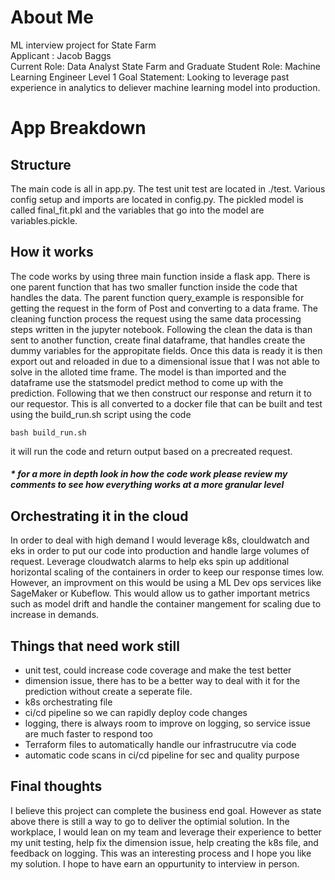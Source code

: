 
# About Me
ML interview project for State Farm  
Applicant : Jacob Baggs  
Current Role: Data Analyst State Farm and Graduate Student
Role: Machine Learning Engineer Level 1
Goal Statement: Looking to leverage past experience in analytics to deliever machine learning model into production.


# App Breakdown 

## Structure
The main code is all in app.py. The test unit test are located in ./test. Various config setup and imports are located in config.py. The pickled model is called final_fit.pkl and the variables that go into the model are variables.pickle. 

## How it works
The code works by using three main function inside a flask app. There is one parent function that has two smaller function inside the code that handles the data. The parent function query_example is responsible for getting the request in the form of Post and converting to a data frame. The cleaning function process the request using the same data processing steps written in the jupyter notebook. Following the clean the data is than sent to another function, create final dataframe, that handles create the dummy variables for the appropitate fields. Once this data is ready it is then export out and reloaded in due to a dimensional issue that I was not able to solve in the alloted time frame. The model is than imported and the dataframe use the statsmodel predict method to come up with the prediction. Following that we then construct our response and return it to our requestor. This is all converted to a docker file that can be built and test using the build_run.sh script using the code 
~~~
bash build_run.sh
~~~ 
it will run the code and return output based on a precreated request.

 ##### * for a more in depth look in how the code work please review my comments to see how everything works at a more granular level 

## Orchestrating it in the cloud
In order to deal with high demand I would leverage k8s, clouldwatch and eks in order to put our code into production and handle large volumes of request. Leverage cloudwatch alarms to help eks spin up additional horizontal scaling of the containers in order to keep our response times low. However, an improvment on this would be using a ML Dev ops services like SageMaker or Kubeflow. This would allow us to gather important metrics such as model drift and handle the container mangement for scaling due to increase in demands.



## Things that need work still

* unit test, could increase code coverage and make the test better
* dimension issue, there has to be a better way to deal with it for the prediction without create a seperate file.
* k8s orchestrating file 
* ci/cd pipeline so we can rapidly deploy code changes 
* logging, there is always room to improve on logging, so service issue are much faster to respond too
* Terraform files to automatically handle our infrastrucutre via code
* automatic code scans in ci/cd pipeline for sec and quality purpose 


## Final thoughts
I believe this project can complete the business end goal. However as state above there is still a way to go to deliver the optimial solution. In the workplace, I would lean on my team and leverage their experience to better my unit testing, help fix the dimension issue, help creating the k8s file, and feedback on logging. This was an interesting process and I hope you like my solution. I hope to have earn an oppurtunity to interview in person.
